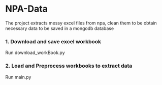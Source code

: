 # NPA-Data
The project extracts messy excel files from npa, clean them to be obtain necessary data to be saved in a mongodb database
### 1. Download and save excel workbook
Run download_workBook.py

### 2. Load and Preprocess workbooks to extract data
Run main.py

